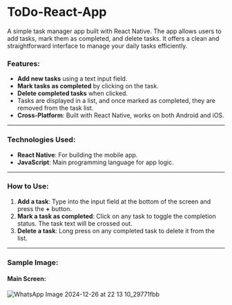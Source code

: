 # ToDo-React-App

A simple task manager app built with React Native. The app allows users to add tasks, mark them as completed, and delete tasks. It offers a clean and straightforward interface to manage your daily tasks efficiently.

### Features:
- **Add new tasks** using a text input field.
- **Mark tasks as completed** by clicking on the task.
- **Delete completed tasks** when clicked.
- Tasks are displayed in a list, and once marked as completed, they are removed from the task list.
- **Cross-Platform**: Built with React Native, works on both Android and iOS.

---

### Technologies Used:
- **React Native**: For building the mobile app.
- **JavaScript**: Main programming language for app logic.

---

### How to Use:
1. **Add a task**: Type into the input field at the bottom of the screen and press the **+** button.
2. **Mark a task as completed**: Click on any task to toggle the completion status. The task text will be crossed out.
3. **Delete a task**: Long press on any completed task to delete it from the list.

---

### Sample Image:

#### Main Screen:
![WhatsApp Image 2024-12-26 at 22 13 10_29771fbb](https://github.com/user-attachments/assets/a2f81df5-35f3-4206-9375-55b9a7856db1)




